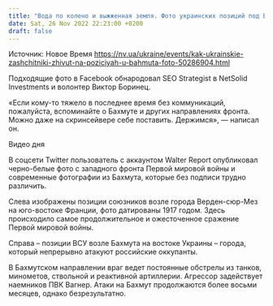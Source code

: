 ```yaml
---
title: "Вода по колено и выжженная земля. Фото украинских позиций под Бахмутом сравнили с условиями во время Первой мировой"
date: Sat, 26 Nov 2022 22:23:00 +0200
draft: false
---
```

Источник: Новое Время https://nv.ua/ukraine/events/kak-ukrainskie-zashchitniki-zhivut-na-poziciyah-u-bahmuta-foto-50286904.html


Подходящие фото в Facebook обнародовал SEO Strategist в NetSolid Investments и волонтер Виктор Боринец.

«Если кому-то тяжело в последнее время без коммуникаций, пожалуйста, вспоминайте о Бахмуте и других направлениях фронта. Можно даже на скринсейвере себе поставить. Держимся», — написал он.

 Видео дня   

В соцсети Twitter пользователь с аккаунтом Walter Report опубликовал черно-белые фото с западного фронта Первой мировой войны и современные фотографии из Бахмута, которые без подписи трудно различить.

Слева изображены позиции союзников возле города Верден-сюр-Мез на юго-востоке Франции, фото датированы 1917 годом. Здесь происходило самое продолжительное и ожесточенное сражение Первой мировой войны.

Справа – позиции ВСУ возле Бахмута на востоке Украины – города, который непрерывно атакуют российские оккупанты.

В Бахмутском направлении враг ведет постоянные обстрелы из танков, минометов, ствольной и реактивной артиллерии. Агрессор задействует наемников ПВК Вагнер. Атаки на Бахмут продолжаются более восьми месяцев, однако безрезультатно.

